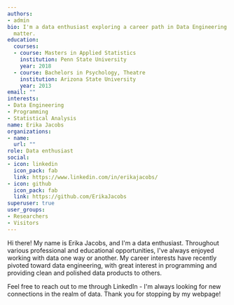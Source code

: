 ```yaml
---
authors:
- admin
bio: I'm a data enthusiast exploring a career path in Data Engineering
  matter.
education:
  courses:
  - course: Masters in Applied Statistics
    institution: Penn State University
    year: 2018
  - course: Bachelors in Psychology, Theatre
    institution: Arizona State University
    year: 2013
email: ""
interests:
- Data Engineering
- Programming
- Statistical Analysis
name: Erika Jacobs
organizations:
- name: 
  url: ""
role: Data enthusiast
social:
- icon: linkedin
  icon_pack: fab
  link: https://www.linkedin.com/in/erikajacobs/
- icon: github
  icon_pack: fab
  link: https://github.com/ErikaJacobs
superuser: true
user_groups:
- Researchers
- Visitors
---
```


Hi there! My name is Erika Jacobs, and I'm a data enthusiast. Throughout various professional and educational opportunities, I've always enjoyed working with data one way or another. My career interests have recently pivoted toward data engineering, with great interest in programming and providing clean and polished data products to others. 

Feel free to reach out to me through LinkedIn - I'm always looking for new connections in the realm of data. Thank you for stopping by my webpage!
